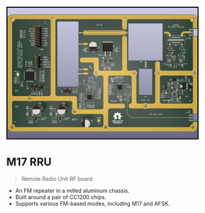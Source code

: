 <!-- docs/_coverpage.md -->

![logo](_media/m17-rru-rf.png ':size=700')

# M17 RRU

> Remote Radio Unit RF board.

- An FM repeater in a milled aluminum chassis.
- Built around a pair of CC1200 chips.
- Supports various FM-based modes, including M17 and AFSK.